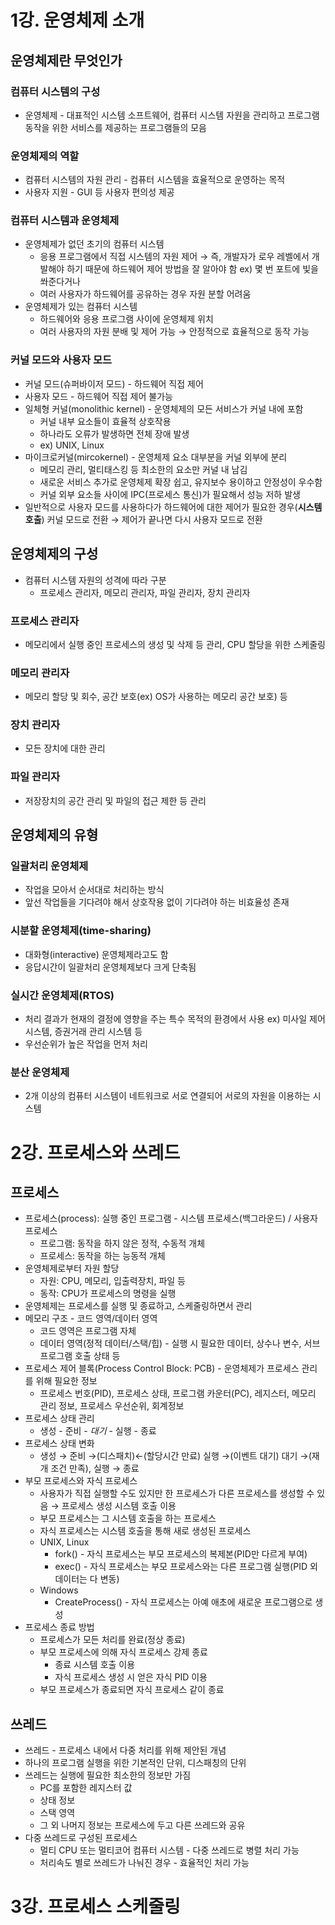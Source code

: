 # 1강. 운영체제 소개

## 운영체제란 무엇인가

### 컴퓨터 시스템의 구성

- 운영체제 - 대표적인 시스템 소프트웨어, 컴퓨터 시스템 자원을 관리하고 프로그램 동작을 위한 서비스를 제공하는 프로그램들의 모음

### 운영체제의 역할

- 컴퓨터 시스템의 자원 관리 - 컴퓨터 시스템을 효율적으로 운영하는 목적
- 사용자 지원 - GUI 등 사용자 편의성 제공

### 컴퓨터 시스템과 운영체제

- 운영체제가 없던 초기의 컴퓨터 시스템
  - 응용 프로그램에서 직접 시스템의 자원 제어 → 즉, 개발자가 로우 레벨에서 개발해야 하기 때문에 하드웨어 제어 방법을 잘 알아야 함 ex) 몇 번 포트에 빛을 쏴준다거나
  - 여러 사용자가 하드웨어를 공유하는 경우 자원 분할 어려움
- 운영체제가 있는 컴퓨터 시스템
  - 하드웨어와 응용 프로그램 사이에 운영체제 위치
  - 여러 사용자의 자원 분배 및 제어 가능 → 안정적으로 효율적으로 동작 가능

### 커널 모드와 사용자 모드

- 커널 모드(슈퍼바이저 모드) - 하드웨어 직접 제어
- 사용자 모드 - 하드웨어 직접 제어 불가능
- 일체형 커널(monolithic kernel) - 운영체제의 모든 서비스가 커널 내에 포함
  - 커널 내부 요소들이 효율적 상호작용
  - 하나라도 오류가 발생하면 전체 장애 발생
  - ex) UNIX, Linux
- 마이크로커널(mircokernel) - 운영체제 요소 대부분을 커널 외부에 분리
  - 메모리 관리, 멀티태스킹 등 최소한의 요소만 커널 내 남김
  - 새로운 서비스 추가로 운영체제 확장 쉽고, 유지보수 용이하고 안정성이 우수함
  - 커널 외부 요소들 사이에 IPC(프로세스 통신)가 필요해서 성능 저하 발생
- 일반적으로 사용자 모드를 사용하다가 하드웨어에 대한 제어가 필요한 경우(**시스템 호출**) 커널 모드로 전환 → 제어가 끝나면 다시 사용자 모드로 전환

## 운영체제의 구성

- 컴퓨터 시스템 자원의 성격에 따라 구분
  - 프로세스 관리자, 메모리 관리자, 파일 관리자, 장치 관리자

### 프로세스 관리자

- 메모리에서 실행 중인 프로세스의 생성 및 삭제 등 관리, CPU 할당을 위한 스케줄링

### 메모리 관리자

- 메모리 할당 및 회수, 공간 보호(ex) OS가 사용하는 메모리 공간 보호) 등

### 장치 관리자

- 모든 장치에 대한 관리

### 파일 관리자

- 저장장치의 공간 관리 및 파일의 접근 제한 등 관리

## 운영체제의 유형

### 일괄처리 운영체제

- 작업을 모아서 순서대로 처리하는 방식
- 앞선 작업들을 기다려야 해서 상호작용 없이 기다려야 하는 비효율성 존재

### 시분할 운영체제(time-sharing)

- 대화형(interactive) 운영체제라고도 함
- 응답시간이 일괄처리 운영체제보다 크게 단축됨

### 실시간 운영체제(RTOS)

- 처리 결과가 현재의 결정에 영향을 주는 특수 목적의 환경에서 사용 ex) 미사일 제어 시스템, 증권거래 관리 시스템 등
- 우선순위가 높은 작업을 먼저 처리

### 분산 운영체제

- 2개 이상의 컴퓨터 시스템이 네트워크로 서로 연결되어 서로의 자원을 이용하는 시스템

# 2강. 프로세스와 쓰레드

## 프로세스

- 프로세스(process): 실행 중인 프로그램 - 시스템 프로세스(백그라운드) / 사용자 프로세스
  - 프로그램: 동작을 하지 않은 정적, 수동적 개체
  - 프로세스: 동작을 하는 능동적 개체
- 운영체제로부터 자원 할당
  - 자원: CPU, 메모리, 입출력장치, 파일 등
  - 동작: CPU가 프로세스의 명령을 실행
- 운영체제는 프로세스를 실행 및 종료하고, 스케줄링하면서 관리
- 메모리 구조 - 코드 영역/데이터 영역
  - 코드 영역은 프로그램 자체
  - 데이터 영역(정적 데이터/스택/힙) - 실행 시 필요한 데이터, 상수나 변수, 서브프로그램 호출 상태 등
- 프로세스 제어 블록(Process Control Block: PCB) - 운영체제가 프로세스 관리를 위해 필요한 정보
  - 프로세스 번호(PID), 프로세스 상태, 프로그램 카운터(PC), 레지스터, 메모리 관리 정보, 프로세스 우선순위, 회계정보
- 프로세스 상태 관리
  - 생성 - 준비 - _대기_ - 실행 - 종료
- 프로세스 상태 변화
  - 생성 → 준비 →(디스패치)←(할당시간 만료) 실행 →(이벤트 대기) 대기 →(재개 조건 만족), 실행 → 종료
- 부모 프로세스와 자식 프로세스
  - 사용자가 직접 실행할 수도 있지만 한 프로세스가 다른 프로세스를 생성할 수 있음 → 프로세스 생성 시스템 호출 이용
  - 부모 프로세스는 그 시스템 호출을 하는 프로세스
  - 자식 프로세스는 시스템 호출을 통해 새로 생성된 프로세스
  - UNIX, Linux
    - fork() - 자식 프로세스는 부모 프로세스의 복제본(PID만 다르게 부여)
    - exec() - 자식 프로세스는 부모 프로세스와는 다른 프로그램 실행(PID 외 데이터는 다 변동)
  - Windows
    - CreateProcess() - 자식 프로세스는 아예 애초에 새로운 프로그램으로 생성
- 프로세스 종료 방법
  - 프로세스가 모든 처리를 완료(정상 종료)
  - 부모 프로세스에 의해 자식 프로세스 강제 종료
    - 종료 시스템 호출 이용
    - 자식 프로세스 생성 시 얻은 자식 PID 이용
  - 부모 프로세스가 종료되면 자식 프로세스 같이 종료

## 쓰레드

- 쓰레드 - 프로세스 내에서 다중 처리를 위해 제안된 개념
- 하나의 프로그램 실행을 위한 기본적인 단위, 디스패칭의 단위
- 쓰레드는 실행에 필요한 최소한의 정보만 가짐
  - PC를 포함한 레지스터 값
  - 상태 정보
  - 스택 영역
  - 그 외 나머지 정보는 프로세스에 두고 다른 쓰레드와 공유
- 다중 쓰레드로 구성된 프로세스
  - 멀티 CPU 또는 멀티코어 컴퓨터 시스템 - 다중 쓰레드로 병렬 처리 가능
  - 처리속도 별로 쓰레드가 나눠진 경우 - 효율적인 처리 가능

# 3강. 프로세스 스케줄링
